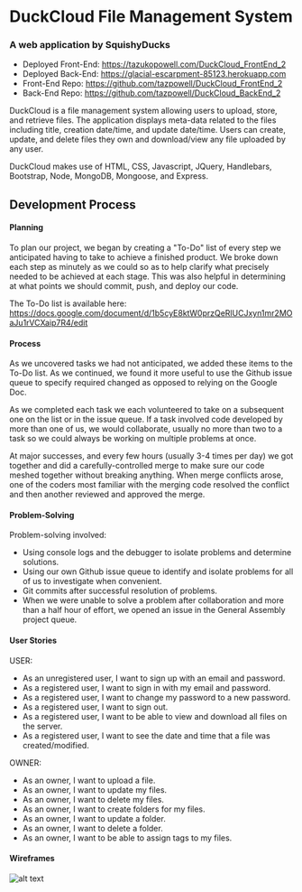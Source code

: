 # DuckCloud File Management System
### A web application by SquishyDucks

- Deployed Front-End: https://tazukopowell.com/DuckCloud_FrontEnd_2
- Deployed Back-End: https://glacial-escarpment-85123.herokuapp.com
- Front-End Repo: https://github.com/tazpowell/DuckCloud_FrontEnd_2
- Back-End Repo: https://github.com/tazpowell/DuckCloud_BackEnd_2

DuckCloud is a file management system allowing users to upload, store, and retrieve files. The application displays meta-data related to the files including title, creation date/time, and update date/time. Users can create, update, and delete files they own and download/view any file uploaded by any user.

DuckCloud makes use of HTML, CSS, Javascript, JQuery, Handlebars, Bootstrap, Node, MongoDB, Mongoose, and Express.

## Development Process

#### Planning

To plan our project, we began by creating a "To-Do" list of every step we
anticipated having to take to achieve a finished product. We broke down each
step as minutely as we could so as to help clarify what precisely needed to
be achieved at each stage. This was also helpful in determining at what points
we should commit, push, and deploy our code.

The To-Do list is available here:
https://docs.google.com/document/d/1b5cyE8ktW0przQeRlUCJxyn1mr2MOaJu1rVCXaip7R4/edit

#### Process

As we uncovered tasks we had not anticipated, we added these items to the
To-Do list. As we continued, we found it more useful to use the Github issue
queue to specify required changed as opposed to relying on the Google Doc.

As we completed each task we each volunteered to take on a subsequent one on
the list or in the issue queue. If a task involved code developed by more than
one of us, we would collaborate, usually no more than two to a task so we could
always be working on multiple problems at once.

At major successes, and every few hours (usually 3-4 times per day) we got
together and did a carefully-controlled merge to make sure our code meshed
together without breaking anything. When merge conflicts arose, one of the
coders most familiar with the merging code resolved the conflict and then
another reviewed and approved the merge.

#### Problem-Solving

Problem-solving involved:

* Using console logs and the debugger to isolate problems and determine solutions.
* Using our own Github issue queue to identify and isolate problems for all of us to investigate when convenient.
* Git commits after successful resolution of problems.
* When we were unable to solve a problem after collaboration and more than a
half hour of effort, we opened an issue in the General Assembly project queue.

#### User Stories

USER:
* As an unregistered user, I want to sign up with an email and password.
* As a registered user, I want to sign in with my email and password.
* As a registered user, I want to change my password to a new password.
* As a registered user, I want to sign out.
* As a registered user, I want to be able to view and download all files on the server.
* As a registered user, I want to see the date and time that a file was created/modified.

OWNER:

* As an owner, I want to upload a file.
* As an owner, I want to update my files.
* As an owner, I want to delete my files.
* As an owner, I want to create folders for my files.
* As an owner, I want to update a folder.
* As an owner, I want to delete a folder.
* As an owner, I want to be able to assign tags to my files.

#### Wireframes
![alt text](https://i.imgur.com/7vx4PpC.jpg)
